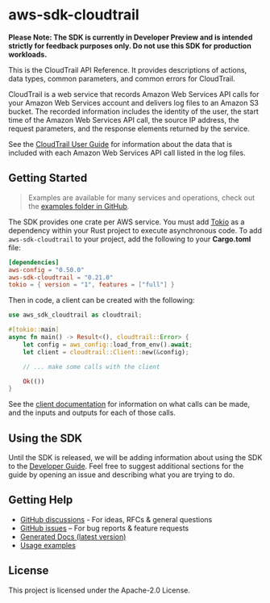 # aws-sdk-cloudtrail

**Please Note: The SDK is currently in Developer Preview and is intended strictly for
feedback purposes only. Do not use this SDK for production workloads.**

This is the CloudTrail API Reference. It provides descriptions of actions, data types, common parameters, and common errors for CloudTrail.

CloudTrail is a web service that records Amazon Web Services API calls for your Amazon Web Services account and delivers log files to an Amazon S3 bucket. The recorded information includes the identity of the user, the start time of the Amazon Web Services API call, the source IP address, the request parameters, and the response elements returned by the service.

See the [CloudTrail User Guide](https://docs.aws.amazon.com/awscloudtrail/latest/userguide/cloudtrail-user-guide.html) for information about the data that is included with each Amazon Web Services API call listed in the log files.

## Getting Started

> Examples are available for many services and operations, check out the
> [examples folder in GitHub](https://github.com/awslabs/aws-sdk-rust/tree/main/examples).

The SDK provides one crate per AWS service. You must add [Tokio](https://crates.io/crates/tokio)
as a dependency within your Rust project to execute asynchronous code. To add `aws-sdk-cloudtrail` to
your project, add the following to your **Cargo.toml** file:

```toml
[dependencies]
aws-config = "0.50.0"
aws-sdk-cloudtrail = "0.21.0"
tokio = { version = "1", features = ["full"] }
```

Then in code, a client can be created with the following:

```rust
use aws_sdk_cloudtrail as cloudtrail;

#[tokio::main]
async fn main() -> Result<(), cloudtrail::Error> {
    let config = aws_config::load_from_env().await;
    let client = cloudtrail::Client::new(&config);

    // ... make some calls with the client

    Ok(())
}
```

See the [client documentation](https://docs.rs/aws-sdk-cloudtrail/latest/aws_sdk_cloudtrail/client/struct.Client.html)
for information on what calls can be made, and the inputs and outputs for each of those calls.

## Using the SDK

Until the SDK is released, we will be adding information about using the SDK to the
[Developer Guide](https://docs.aws.amazon.com/sdk-for-rust/latest/dg/welcome.html). Feel free to suggest
additional sections for the guide by opening an issue and describing what you are trying to do.

## Getting Help

* [GitHub discussions](https://github.com/awslabs/aws-sdk-rust/discussions) - For ideas, RFCs & general questions
* [GitHub issues](https://github.com/awslabs/aws-sdk-rust/issues/new/choose) – For bug reports & feature requests
* [Generated Docs (latest version)](https://awslabs.github.io/aws-sdk-rust/)
* [Usage examples](https://github.com/awslabs/aws-sdk-rust/tree/main/examples)

## License

This project is licensed under the Apache-2.0 License.

